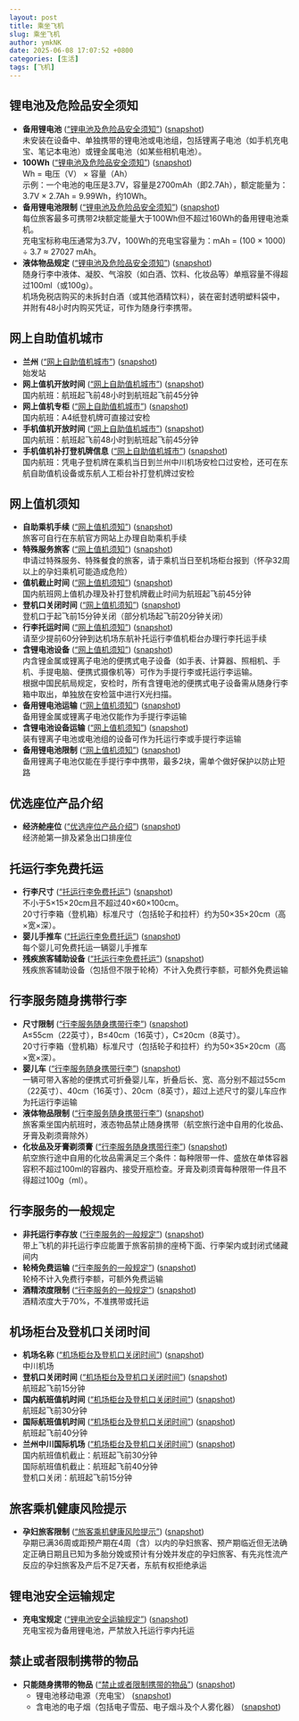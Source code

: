 ```yaml
---
layout: post
title: 乘坐飞机
slug: 乘坐飞机
author: ymkNK
date: 2025-06-08 17:07:52 +0800
categories: [生活]
tags: [飞机]
---
```


## 锂电池及危险品安全须知

- **备用锂电池** ([“锂电池及危险品安全须知”](zotero://select/library/items/7T2HWJ2W)) ([snapshot](zotero://open-pdf/library/items/4XHXVUV9?sel=tr%3Afirst-child%20%3E%20td%3Alast-child%20%3E%20p%20%3E%20span&annotation=UM3GCLTY))  
  未安装在设备中、单独携带的锂电池或电池组，包括锂离子电池（如手机充电宝、笔记本电池）或锂金属电池（如某些相机电池）。
- **100Wh** ([“锂电池及危险品安全须知”](zotero://select/library/items/7T2HWJ2W)) ([snapshot](zotero://open-pdf/library/items/4XHXVUV9?sel=tr%3Anth-child(3)%20%3E%20td%3Alast-child%20%3E%20p%20%3E%20span&annotation=2VSQ6QVM))  
  Wh = 电压（V） × 容量（Ah）  
  示例：一个电池的电压是3.7V，容量是2700mAh（即2.7Ah），额定能量为：3.7V × 2.7Ah = 9.99Wh，约10Wh。
- **备用锂电池限制** ([“锂电池及危险品安全须知”](zotero://select/library/items/7T2HWJ2W)) ([snapshot](zotero://open-pdf/library/items/4XHXVUV9?sel=tr%3Alast-child%20%3E%20td%3Alast-child%20%3E%20p%20%3E%20span&annotation=3T4ITT3C))  
  每位旅客最多可携带2块额定能量大于100Wh但不超过160Wh的备用锂电池乘机。  
  充电宝标称电压通常为3.7V，100Wh的充电宝容量为：mAh = (100 × 1000) ÷ 3.7 ≈ 27027 mAh。
- **液体物品规定** ([“锂电池及危险品安全须知”](zotero://select/library/items/7T2HWJ2W)) ([snapshot](zotero://open-pdf/library/items/4XHXVUV9?sel=tr%3Anth-child(6)%20%3E%20td%3Afirst-child%20%3E%20div%3Alast-child&annotation=LDPMMYZY))  
  随身行李中液体、凝胶、气溶胶（如白酒、饮料、化妆品等）单瓶容量不得超过100ml（或100g）。  
  机场免税店购买的未拆封白酒（或其他酒精饮料），装在密封透明塑料袋中，并附有48小时内购买凭证，可作为随身行李携带。

## 网上自助值机城市

- **兰州** ([“网上自助值机城市”](zotero://select/library/items/FQX5G2P6)) ([snapshot](zotero://open-pdf/library/items/KP3UCA44?sel=%23L%20%3E%20table%20%3E%20tbody%20%3E%20tr%3Anth-child(4)%20%3E%20td%3Afirst-child&annotation=QXITJ9LR))  
  始发站
- **网上值机开放时间** ([“网上自助值机城市”](zotero://select/library/items/FQX5G2P6)) ([snapshot](zotero://open-pdf/library/items/KP3UCA44?sel=%23L%20%3E%20table%20%3E%20tbody%20%3E%20tr%3Anth-child(4)%20%3E%20td%3Anth-child(2)&annotation=PYHLRH26))  
  国内航班：航班起飞前48小时到航班起飞前45分钟
- **网上值机专柜** ([“网上自助值机城市”](zotero://select/library/items/FQX5G2P6)) ([snapshot](zotero://open-pdf/library/items/KP3UCA44?sel=%23L%20%3E%20table%20%3E%20tbody%20%3E%20tr%3Anth-child(4)%20%3E%20td%3Anth-child(3)&annotation=DQSBP8TB))  
  国内航班：A4纸登机牌可直接过安检
- **手机值机开放时间** ([“网上自助值机城市”](zotero://select/library/items/FQX5G2P6)) ([snapshot](zotero://open-pdf/library/items/KP3UCA44?sel=%23L%20%3E%20table%20%3E%20tbody%20%3E%20tr%3Anth-child(4)%20%3E%20td%3Anth-child(4)&annotation=W5P7NVFV))  
  国内航班：航班起飞前48小时到航班起飞前45分钟
- **手机值机补打登机牌信息** ([“网上自助值机城市”](zotero://select/library/items/FQX5G2P6)) ([snapshot](zotero://open-pdf/library/items/KP3UCA44?sel=%23L%20%3E%20table%20%3E%20tbody%20%3E%20tr%3Anth-child(4)%20%3E%20td%3Alast-child&annotation=IQ9EE8PN))  
  国内航班：凭电子登机牌在乘机当日到兰州中川机场安检口过安检，还可在东航自助值机设备或东航人工柜台补打登机牌过安检

## 网上值机须知

- **自助乘机手续** ([“网上值机须知”](zotero://select/library/items/T5DPVPV4)) ([snapshot](zotero://open-pdf/library/items/G9ERX4PS?sel=li%20%3E%20div%20%3E%20div%20%3E%20p%3Afirst-child&annotation=U98NNHH7))  
  旅客可自行在东航官方网站上办理自助乘机手续
- **特殊服务旅客** ([“网上值机须知”](zotero://select/library/items/T5DPVPV4)) ([snapshot](zotero://open-pdf/library/items/G9ERX4PS?sel=li%20%3E%20div%20%3E%20div%20%3E%20p%3Anth-child(3)&annotation=QM7EL7AK))  
  申请过特殊服务、特殊餐食的旅客，请于乘机当日至机场柜台报到（怀孕32周以上的孕妇乘机可能造成危险）
- **值机截止时间** ([“网上值机须知”](zotero://select/library/items/T5DPVPV4)) ([snapshot](zotero://open-pdf/library/items/G9ERX4PS?sel=p%3Anth-child(6)&annotation=PG3YCUCC))  
  国内航班网上值机办理及补打登机牌截止时间为航班起飞前45分钟
- **登机口关闭时间** ([“网上值机须知”](zotero://select/library/items/T5DPVPV4)) ([snapshot](zotero://open-pdf/library/items/G9ERX4PS?sel=p%3Anth-child(6)&annotation=ZZNSF6TL))  
  登机口于起飞前15分钟关闭（部分机场起飞前20分钟关闭）
- **行李托运时间** ([“网上值机须知”](zotero://select/library/items/T5DPVPV4)) ([snapshot](zotero://open-pdf/library/items/G9ERX4PS?sel=p%3Anth-child(8)&annotation=KFULJZUV))  
  请至少提前60分钟到达机场东航补托运行李值机柜台办理行李托运手续
- **含锂电池设备** ([“网上值机须知”](zotero://select/library/items/T5DPVPV4)) ([snapshot](zotero://open-pdf/library/items/G9ERX4PS?sel=p%3Anth-child(8)&annotation=RTP7F3SE))  
  内含锂金属或锂离子电池的便携式电子设备（如手表、计算器、照相机、手机、手提电脑、便携式摄像机等）可作为手提行李或托运行李运输。  
  根据中国民航局规定，安检时，所有含锂电池的便携式电子设备需从随身行李箱中取出，单独放在安检篮中进行X光扫描。
- **备用锂电池运输** ([“网上值机须知”](zotero://select/library/items/T5DPVPV4)) ([snapshot](zotero://open-pdf/library/items/G9ERX4PS?sel=p%3Anth-child(8)&annotation=N9H48378))  
  备用锂金属或锂离子电池仅能作为手提行李运输
- **含锂电池设备运输** ([“网上值机须知”](zotero://select/library/items/T5DPVPV4)) ([snapshot](zotero://open-pdf/library/items/G9ERX4PS?sel=p%3Anth-child(8)&annotation=23FK7GL2))  
  装有锂离子电池或电池组的设备可作为托运行李或手提行李运输
- **备用锂电池限制** ([“网上值机须知”](zotero://select/library/items/T5DPVPV4)) ([snapshot](zotero://open-pdf/library/items/G9ERX4PS?sel=p%3Anth-child(8)&annotation=N5N7CFSG))  
  备用锂离子电池仅能在手提行李中携带，最多2块，需单个做好保护以防止短路

## 优选座位产品介绍

- **经济舱座位** ([“优选座位产品介绍”](zotero://select/library/items/K4YV2WJ7)) ([snapshot](zotero://open-pdf/library/items/TKY7CFYS?sel=tr%3Afirst-child%20%3E%20td%3Afirst-child%20%3E%20font&annotation=LZEBUDGC))  
  经济舱第一排及紧急出口排座位

## 托运行李免费托运

- **行李尺寸** ([“托运行李免费托运”](zotero://select/library/items/NI28SYVL)) ([snapshot](zotero://open-pdf/library/items/SZPAHN9L?sel=div%3Afirst-of-type%20%3E%20table%20%3E%20tbody%20%3E%20tr%3Anth-child(3)%20%3E%20td%3Anth-child(3)%20%3E%20div&annotation=ZJC8YTSQ))  
  不小于5×15×20cm且不超过40×60×100cm。  
  20寸行李箱（登机箱）标准尺寸（包括轮子和拉杆）约为50×35×20cm（高×宽×深）。
- **婴儿手推车** ([“托运行李免费托运”](zotero://select/library/items/NI28SYVL)) ([snapshot](zotero://open-pdf/library/items/SZPAHN9L?sel=p%3Anth-child(22)%20%3E%20span%3Afirst-child&annotation=N7YXLNY3))  
  每个婴儿可免费托运一辆婴儿手推车
- **残疾旅客辅助设备** ([“托运行李免费托运”](zotero://select/library/items/NI28SYVL)) ([snapshot](zotero://open-pdf/library/items/SZPAHN9L?sel=p%3Alast-child%20%3E%20span%3Afirst-child&annotation=C2Y4AB8Q))  
  残疾旅客辅助设备（包括但不限于轮椅）不计入免费行李额，可额外免费运输

## 行李服务随身携带行李

- **尺寸限制** ([“行李服务随身携带行李”](zotero://select/library/items/AVYGLCDX)) ([snapshot](zotero://open-pdf/library/items/ADA6H8J3?sel=td%3Alast-child%20%3E%20div%3Afirst-child&annotation=BZBRLKWY))  
  A≤55cm（22英寸），B≤40cm（16英寸），C≤20cm（8英寸）。  
  20寸行李箱（登机箱）标准尺寸（包括轮子和拉杆）约为50×35×20cm（高×宽×深）。
- **婴儿车** ([“行李服务随身携带行李”](zotero://select/library/items/AVYGLCDX)) ([snapshot](zotero://open-pdf/library/items/ADA6H8J3?sel=p%3Anth-child(5)&annotation=SUPEBYV9))  
  一辆可带入客舱的便携式可折叠婴儿车，折叠后长、宽、高分别不超过55cm（22英寸）、40cm（16英寸）、20cm（8英寸），超过上述尺寸的婴儿车应作为托运行李运输
- **液体物品限制** ([“行李服务随身携带行李”](zotero://select/library/items/AVYGLCDX)) ([snapshot](zotero://open-pdf/library/items/ADA6H8J3?sel=p%3Anth-child(10)&annotation=KVRKWN2H))  
  旅客乘坐国内航班时，液态物品禁止随身携带（航空旅行途中自用的化妆品、牙膏及剃须膏除外）
- **化妆品及牙膏剃须膏** ([“行李服务随身携带行李”](zotero://select/library/items/AVYGLCDX)) ([snapshot](zotero://open-pdf/library/items/ADA6H8J3?sel=p%3Anth-child(10)&annotation=6MN8Q3KY))  
  航空旅行途中自用的化妆品需满足三个条件：每种限带一件、盛放在单体容器容积不超过100ml的容器内、接受开瓶检查。牙膏及剃须膏每种限带一件且不得超过100g（ml）。

## 行李服务的一般规定

- **非托运行李存放** ([“行李服务的一般规定”](zotero://select/library/items/ILDW5GJ6)) ([snapshot](zotero://open-pdf/library/items/WDDWD3ZD?sel=span%3Afirst-child%20%3E%20font&annotation=P9K5M35S))  
  带上飞机的非托运行李应能置于旅客前排的座椅下面、行李架内或封闭式储藏间内
- **轮椅免费运输** ([“行李服务的一般规定”](zotero://select/library/items/ILDW5GJ6)) ([snapshot](zotero://open-pdf/library/items/WDDWD3ZD?sel=span%3Anth-child(3)%20%3E%20font&annotation=L7EM37JS))  
  轮椅不计入免费行李额，可额外免费运输
- **酒精浓度限制** ([“行李服务的一般规定”](zotero://select/library/items/ILDW5GJ6)) ([snapshot](zotero://open-pdf/library/items/WDDWD3ZD?sel=span%3Anth-child(3)%20%3E%20font&annotation=CQLJLSW8))  
  酒精浓度大于70%，不准携带或托运

## 机场柜台及登机口关闭时间

- **机场名称** ([“机场柜台及登机口关闭时间”](zotero://select/library/items/P6VMF434)) ([snapshot](zotero://open-pdf/library/items/R2M2RSHM?sel=tr%3Afirst-child%20%3E%20td%3Afirst-child&annotation=ATX5H755))  
  中川机场
- **登机口关闭时间** ([“机场柜台及登机口关闭时间”](zotero://select/library/items/P6VMF434)) ([snapshot](zotero://open-pdf/library/items/R2M2RSHM?sel=tr%3Afirst-child%20%3E%20td%3Alast-child&annotation=XTN7XL83))  
  航班起飞前15分钟
- **国内航班值机时间** ([“机场柜台及登机口关闭时间”](zotero://select/library/items/P6VMF434)) ([snapshot](zotero://open-pdf/library/items/R2M2RSHM?sel=tr%3Anth-child(2)%20%3E%20td%3Afirst-child&annotation=4JIK57X7))  
  航班起飞前30分钟
- **国际航班值机时间** ([“机场柜台及登机口关闭时间”](zotero://select/library/items/P6VMF434)) ([snapshot](zotero://open-pdf/library/items/R2M2RSHM?sel=tr%3Anth-child(2)%20%3E%20td%3Alast-child&annotation=I8GGHV4S))  
  航班起飞前40分钟
- **兰州中川国际机场** ([“机场柜台及登机口关闭时间”](zotero://select/library/items/P6VMF434)) ([snapshot](zotero://open-pdf/library/items/R2M2RSHM?sel=tr%3Anth-child(113)&annotation=URACDEX3))  
  国内航班值机截止：航班起飞前30分钟  
  国际航班值机截止：航班起飞前40分钟  
  登机口关闭：航班起飞前15分钟

## 旅客乘机健康风险提示

- **孕妇旅客限制** ([“旅客乘机健康风险提示”](zotero://select/library/items/4RJD338A)) ([snapshot](zotero://open-pdf/library/items/U7SUBRIX?sel=div%20%3E%20div%3Anth-child(5)&annotation=5GTKLY2P))  
  孕期已满36周或距预产期在4周（含）以内的孕妇旅客、预产期临近但无法确定正确日期且已知为多胎分娩或预计有分娩并发症的孕妇旅客、有先兆性流产反应的孕妇旅客及产后不足7天者，东航有权拒绝承运

## 锂电池安全运输规定

- **充电宝规定** ([“锂电池安全运输规定”](zotero://select/library/items/Z9Y9GT7N)) ([snapshot](zotero://open-pdf/library/items/WIGIF8AR?sel=p%3Anth-child(4)&annotation=T4YR2XDR))  
  充电宝视为备用锂电池，严禁放入托运行李内托运

## 禁止或者限制携带的物品

- **只能随身携带的物品** ([“禁止或者限制携带的物品”](zotero://select/library/items/5DIT3A88)) ([snapshot](zotero://open-pdf/library/items/UWYC6U6V?sel=p%3Anth-child(6)%20%3E%20strong&annotation=GUKR8BT9))
  - 锂电池移动电源（充电宝） ([snapshot](zotero://open-pdf/library/items/UWYC6U6V?sel=p%3Anth-child(6)&annotation=MHMBFLDI))
  - 含电池的电子烟（包括电子雪茄、电子烟斗及个人雾化器） ([snapshot](zotero://open-pdf/library/items/UWYC6U6V?sel=p%3Anth-child(6)&annotation=3PNFZCHK))
